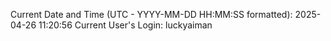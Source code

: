 Current Date and Time (UTC - YYYY-MM-DD HH:MM:SS formatted): 2025-04-26 11:20:56
Current User's Login: luckyaiman
